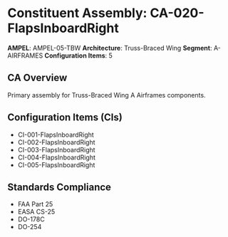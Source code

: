 # Constituent Assembly: CA-020-FlapsInboardRight

**AMPEL**: AMPEL-05-TBW
**Architecture**: Truss-Braced Wing
**Segment**: A-AIRFRAMES
**Configuration Items**: 5

## CA Overview
Primary assembly for Truss-Braced Wing A Airframes components.

## Configuration Items (CIs)
- CI-001-FlapsInboardRight
- CI-002-FlapsInboardRight
- CI-003-FlapsInboardRight
- CI-004-FlapsInboardRight
- CI-005-FlapsInboardRight

## Standards Compliance
- FAA Part 25
- EASA CS-25
- DO-178C
- DO-254

